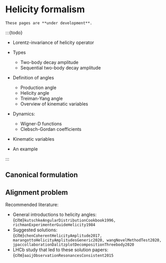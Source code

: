 # Helicity formalism

```{warning}
These pages are **under development**.
```

:::{todo}

- Lorentz-invariance of helicity operator

- Types

  - Two-body decay amplitude
  - Sequential two-body decay amplitude

- Definition of angles

  - Production angle
  - Helicity angle
  - Treiman-Yang angle
  - Overview of kinematic variables

- Dynamics:

  - Wigner-D functions
  - Clebsch-Gordan coefficients

- Kinematic variables
- An example

:::

<!-- Two particle states are the key element here. With these one can construct
states of total spin $J$ and projection $M$.

The probability amplitude of a state with spin J and projection M decaying into
two particles 1 and 2 with helicities $\lambda_i$ and momentum $\vec{p}$ in the
cms frame is given by {cite}`chungSpinFormalismsUpdated2014`, p.16.

$$
two body decay amplitude here
$$

In the helicity formalism sequential two body decays are easy to handle

$$
seq two body decay amplitude here
$$

Then show explicitly what ComPWA implements and which components correspond to
what part in the equation. So we would refer in the Doxygen docs to

- the Wigner-$D$ functions

- the Kinematics class

- the IntensityBuilderXML with the two functions createSequentialAmplitudeFT
  createHelicityDecayFT

- the dynamical functions

- the phase space element calculations?

[IntensityBuilderXML](https://compwa.github.io/ComPWA/classComPWA_1_1Physics_1_1IntensityBuilderXML.html) -->

## Canonical formulation

<!-- The canonical formalism gives access to the orbital angular momentum $L$ and
the coupled Spin $S$ arising from a two particle state.

There is a simple connection between the two formalism. Show that here

This expression is simply inserted into equation () and that is it!

The choice of the formalism depends on the physics process being analyzed. Give
an example here. -->

## Alignment problem

Recommended literature:

<!-- cspell:ignore aaij marangotto -->
<!-- markdownlint-disable -->

- General introductions to helicity angles: <br>
  {cite}`kutschkeAngularDistributionCookbook1996, richmanExperimenterGuideHelicity1984`
- Suggested solutions: <br>
  {cite}`chenCoherentHelicityAmplitude2017, marangottoHelicityAmplitudesGeneric2020, wangNovelMethodTest2020, jpaccollaborationDalitzplotDecompositionThreebody2020`
- LHCb study that led to these solution papers: <br>
  {cite}`aaijObservationResonancesConsistent2015`

<!-- markdownlint-enable -->
